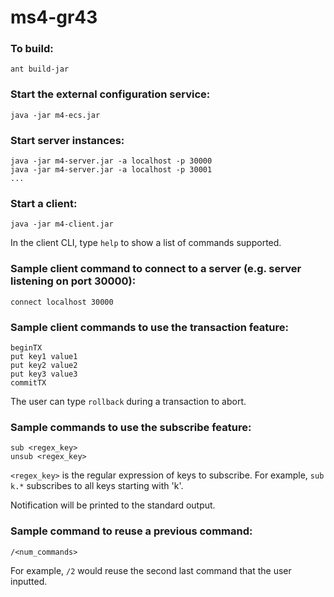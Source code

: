 # ms4-gr43

### To build:
```
ant build-jar
```

### Start the external configuration service:
```
java -jar m4-ecs.jar
```

### Start server instances:
```
java -jar m4-server.jar -a localhost -p 30000 
java -jar m4-server.jar -a localhost -p 30001
...
```

### Start a client:
```
java -jar m4-client.jar
```
In the client CLI, type `help` to show a list of commands supported.

### Sample client command to connect to a server (e.g. server listening on port 30000):
```
connect localhost 30000
```

### Sample client commands to use the transaction feature:
```
beginTX
put key1 value1
put key2 value2
put key3 value3
commitTX
```
The user can type `rollback` during a transaction to abort.

### Sample commands to use the subscribe feature:
```
sub <regex_key>
unsub <regex_key>
```
```<regex_key>``` is the regular expression of keys to subscribe. 
For example, ```sub k.*``` subscribes to all keys starting with 'k'. 

Notification will be printed to the standard output.


### Sample command to reuse a previous command:
```
/<num_commands>
```
For example, ```/2``` would reuse the second last command that the user inputted.


